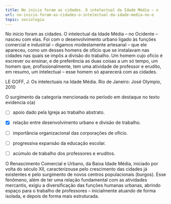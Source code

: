 ```yaml
---
title: No início foram as cidades. O intelectual da Idade Média – n
url: no-inicio-foram-as-cidades-o-intelectual-da-idade-media-no-o
topic: sociologia
---
```



No início foram as cidades. O intelectual da Idade Média – no Ocidente – nasceu com elas. Foi com o desenvolvimento urbano ligado às funções comercial e industrial – digamos modestamente artesanal – que ele apareceu, como um desses homens de ofício que se instalavam nas cidades nas quais se impôs a divisão do trabalho. Um homem cujo ofício é escrever ou ensinar, e de preferência as duas coisas a um só tempo, um homem que, profissionalmente, tem uma atividade de professor e erudito, em resumo, um intelectual – esse homem só aparecerá com as cidades.

LE GOFF, J. Os intelectuais na Idade Média. Rio de Janeiro: José Olympio, 2010

O surgimento da categoria mencionada no período em destaque no texto evidencia o(a)



- [ ] apoio dado pela Igreja ao trabalho abstrato.
- [x] relação entre desenvolvimento urbano e divisão de trabalho.
- [ ] importância organizacional das corporações de ofício.
- [ ] progressiva expansão da educação escolar.
- [ ] acúmulo de trabalho dos professores e eruditos.


O Renascimento Comercial e Urbano, da Baixa Idade Média, iniciado por volta do século XII, caracterizouse pelo crescimento das cidades já existentes e pelo surgimento de novos centros populacionais (burgos). Esse fenômeno, além de ter uma relação fundamental com as atividades mercantis, exigiu a diversificação das funções humanas urbanas, abrindo espaço para o trabalho de professores – inicialmente atuando de forma isolada, e depois de forma mais estruturada.
